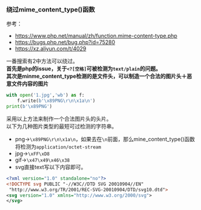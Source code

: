 ### 绕过mime_content_type()函数
参考：
- https://www.php.net/manual/zh/function.mime-content-type.php
- https://bugs.php.net/bug.php?id=75280
- https://xz.aliyun.com/t/4029

一番搜索有2中方法可以绕过。    
**首先是php的issue，关于`<?[空格]`可被检测为`text/plain`的问题。**  
**其次是minme_content_type检测的是文件头，可以制造一个合法的图片头＋恶意文件内容的图片**
```python
with open('1.jpg','wb') as f:
	f.write(b'\x89PNG\r\n\x1a\n')
print(b'\x89PNG')
```
采用以上方法来制作一个合法图片头的头片。  
以下为几种图片类型的最短可过检测的字符串。   
- png->`\x89PNG\r\n\x1a\n`，如果去在`\n`前面，那么mine_content_type()函数将检测为`application/octet-stream`
- jpg->`\xFF\xD8`
- gif->`\x47\x49\x46\x38`
- svg直接text写以下内容即可。
```xml
<?xml version="1.0" standalone="no"?>
<!DOCTYPE svg PUBLIC "-//W3C//DTD SVG 20010904//EN"
 "http://www.w3.org/TR/2001/REC-SVG-20010904/DTD/svg10.dtd">
<svg version="1.0" xmlns="http://www.w3.org/2000/svg">
</svg>
```